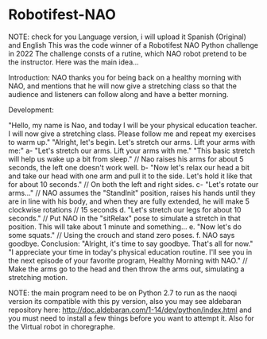 # Robotifest-NAO
NOTE: check for you Language version, i will upload it Spanish (Original) and English
This was the code winner of a Robotifest NAO Python challenge in 2022
The challenge consts of a rutine, which NAO robot pretend to be the instructor.
Here was the main idea...

Introduction:
NAO thanks you for being back on a healthy morning with NAO, and mentions that he will now give a stretching class so that the audience and listeners can follow along and have a better morning.

Development:

"Hello, my name is Nao, and today I will be your physical education teacher. I will now give a stretching class. Please follow me and repeat my exercises to warm up."
"Alright, let's begin. Let's stretch our arms. Lift your arms with me:"
a- "Let's stretch our arms. Lift your arms with me."
"This basic stretch will help us wake up a bit from sleep."
// Nao raises his arms for about 5 seconds, the left one doesn't work well.
b- "Now let's relax our head a bit and take our head with one arm and pull it to the side. Let's hold it like that for about 10 seconds."
// On both the left and right sides.
c- "Let's rotate our arms..."
// NAO assumes the "StandInit" position, raises his hands until they are in line with his body, and when they are fully extended, he will make 5 clockwise rotations // 15 seconds
d. "Let's stretch our legs for about 10 seconds."
// Put NAO in the "sitRelax" pose to simulate a stretch in that position. This will take about 1 minute and something...
e. "Now let's do some squats."
// Using the crouch and stand zero poses.
f. NAO says goodbye.
Conclusion:
"Alright, it's time to say goodbye. That's all for now."
"I appreciate your time in today's physical education routine. I'll see you in the next episode of your favorite program, Healthy Morning with NAO."
// Make the arms go to the head and then throw the arms out, simulating a stretching motion.

NOTE: the main program need to be on Python 2.7 to run as the naoqi version its compatible with this py version, also you may see aldebaran repository here: 
http://doc.aldebaran.com/1-14/dev/python/index.html
and you must need to install a few things before you want to attempt it. Also for the Virtual robot in choregraphe.
